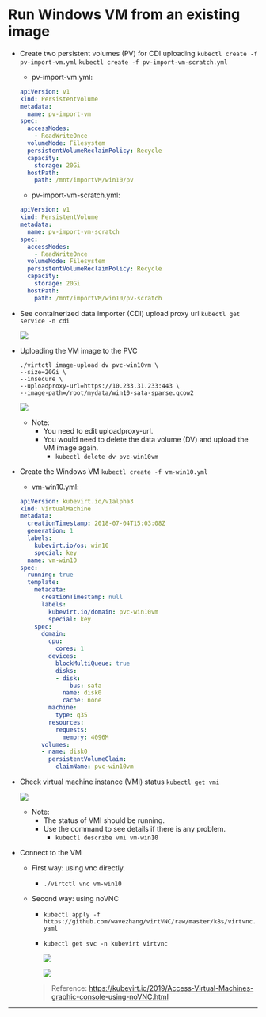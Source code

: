 # Run Windows VM from an existing image
- Create two persistent volumes (PV) for CDI uploading
    `kubectl create -f pv-import-vm.yml`
    `kubectl create -f pv-import-vm-scratch.yml`
    
    - pv-import-vm.yml:
    ```yaml
    apiVersion: v1
    kind: PersistentVolume
    metadata:
      name: pv-import-vm
    spec:
      accessModes:
        - ReadWriteOnce
      volumeMode: Filesystem
      persistentVolumeReclaimPolicy: Recycle
      capacity:
        storage: 20Gi
      hostPath:
        path: /mnt/importVM/win10/pv
    ```
    
    - pv-import-vm-scratch.yml:
    ```yaml
    apiVersion: v1
    kind: PersistentVolume
    metadata:
      name: pv-import-vm-scratch
    spec:
      accessModes:
        - ReadWriteOnce
      volumeMode: Filesystem
      persistentVolumeReclaimPolicy: Recycle
      capacity:
        storage: 20Gi
      hostPath:
        path: /mnt/importVM/win10/pv-scratch
    ```
- See containerized data importer (CDI) upload proxy url
```kubectl get service -n cdi```

    ![](https://i.imgur.com/lyFh7cb.png)


- Uploading the VM image to the PVC
    ```
    ./virtctl image-upload dv pvc-win10vm \
    --size=20Gi \
    --insecure \
    --uploadproxy-url=https://10.233.31.233:443 \
    --image-path=/root/mydata/win10-sata-sparse.qcow2
    ```
    ![](https://i.imgur.com/Vye4gyN.png)
    - Note: 
        - You need to edit uploadproxy-url.
        - You would need to delete the data volume (DV) and upload the VM image again.
            - `kubectl delete dv pvc-win10vm`

- Create the Windows VM
    `kubectl create -f vm-win10.yml`
    - vm-win10.yml:
    ```yaml
    apiVersion: kubevirt.io/v1alpha3
    kind: VirtualMachine
    metadata:
      creationTimestamp: 2018-07-04T15:03:08Z
      generation: 1
      labels:
        kubevirt.io/os: win10
        special: key
      name: vm-win10
    spec:
      running: true
      template:
        metadata:
          creationTimestamp: null
          labels:
            kubevirt.io/domain: pvc-win10vm
            special: key
        spec:
          domain:
            cpu:
              cores: 1
            devices:
              blockMultiQueue: true
              disks:
              - disk:
                  bus: sata
                name: disk0
                cache: none
            machine:
              type: q35
            resources:
              requests:
                memory: 4096M
          volumes:
          - name: disk0
            persistentVolumeClaim:
              claimName: pvc-win10vm
    ```

- Check virtual machine instance (VMI) status
    `kubectl get vmi`
    
    ![](https://i.imgur.com/Cp6uXrf.png)
    - Note:
        - The status of VMI should be running.
        - Use the command to see details if there is any problem.
            - `kubectl describe vmi vm-win10`
    
- Connect to the VM
    - First way: using vnc directly.
        - `./virtctl vnc vm-win10`
    - Second way: using noVNC
        - `kubectl apply -f https://github.com/wavezhang/virtVNC/raw/master/k8s/virtvnc.yaml`
        - `kubectl get svc -n kubevirt virtvnc`
         
            ![](https://i.imgur.com/pKhuRUn.png)
            
            ![](https://i.imgur.com/nhnbx8S.png)

        > Reference:
        > https://kubevirt.io/2019/Access-Virtual-Machines-graphic-console-using-noVNC.html
---